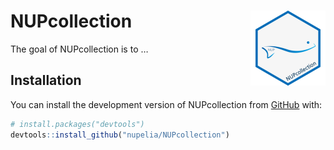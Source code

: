
<!-- README.md is generated from README.Rmd. Please edit that file -->

# NUPcollection <a href="https://nupelia.github.io/NUPcollection/"><img src="man/figures/logo.png" align="right" height="120" /></a>

<!-- badges: start -->
<!-- badges: end -->

The goal of NUPcollection is to …

## Installation

You can install the development version of NUPcollection from
[GitHub](https://github.com/) with:

``` r
# install.packages("devtools")
devtools::install_github("nupelia/NUPcollection")
```
